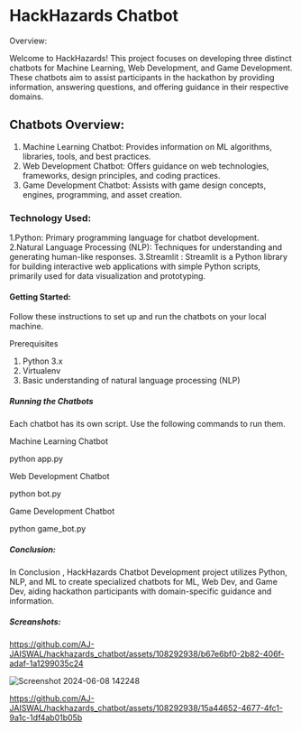# HackHazards Chatbot

Overview:

Welcome to HackHazards! This project focuses on developing three distinct chatbots for Machine Learning, Web Development, and Game Development. These chatbots aim to assist participants in the hackathon by providing information, answering questions, and offering guidance in their respective domains.

## Chatbots Overview:

1. Machine Learning Chatbot: Provides information on ML algorithms, libraries, tools, and best practices.
2. Web Development Chatbot: Offers guidance on web technologies, frameworks, design principles, and coding practices.
3. Game Development Chatbot: Assists with game design concepts, engines, programming, and asset creation.

### Technology Used:

1.Python: Primary programming language for chatbot development.
2.Natural Language Processing (NLP): Techniques for understanding and generating human-like responses.
3.Streamlit : Streamlit is a Python library for building interactive web applications with simple Python scripts, primarily used for data visualization and prototyping.

#### Getting Started:
Follow these instructions to set up and run the chatbots on your local machine.

Prerequisites
1. Python 3.x
2. Virtualenv
3. Basic understanding of natural language processing (NLP)

##### Running the Chatbots

Each chatbot has its own script. Use the following commands to run them.

Machine Learning Chatbot

python app.py

Web Development Chatbot

python bot.py

Game Development Chatbot

python game_bot.py

##### Conclusion:

In Conclusion , HackHazards Chatbot Development project utilizes Python, NLP, and ML to create specialized chatbots for ML, Web Dev, and Game Dev, aiding hackathon participants with domain-specific guidance and information.

##### Screanshots:

https://github.com/AJ-JAISWAL/hackhazards_chatbot/assets/108292938/b67e6bf0-2b82-406f-adaf-1a1299035c24

![Screenshot 2024-06-08 142248](https://github.com/AJ-JAISWAL/hackhazards_chatbot/assets/108292938/15a44652-4677-4fc1-9a1c-1df4ab01b05b)

https://github.com/AJ-JAISWAL/hackhazards_chatbot/assets/108292938/15a44652-4677-4fc1-9a1c-1df4ab01b05b
